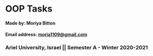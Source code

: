 # OOP Tasks

#### Made by: Moriya Bitton
#### Email address: moria1109@gmail.com

### Ariel University, Israel || Semester A - Winter 2020-2021
